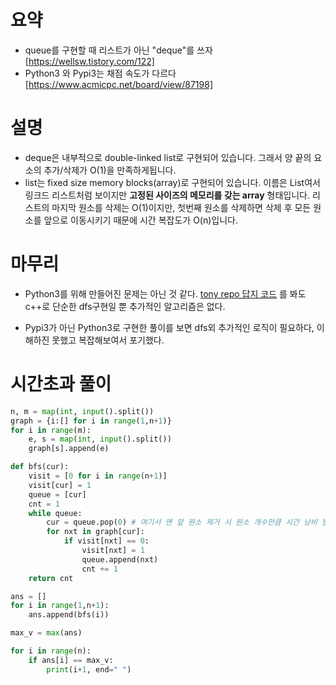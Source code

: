 # 요약
- queue를 구현할 때 리스트가 아닌 "deque"를 쓰자 [https://wellsw.tistory.com/122]
- Python3 와 Pypi3는 채점 속도가 다르다 [https://www.acmicpc.net/board/view/87198]
  
# 설명
- deque은 내부적으로 double-linked list로 구현되어 있습니다.
그래서 양 끝의 요소의 추가/삭제가 O(1)을 만족하게됩니다.
- list는 fixed size memory blocks(array)로 구현되어 있습니다.
이름은 List여서 링크드 리스트처럼 보이지만 **고정된 사이즈의 메모리를 갖는 array** 형태입니다.
리스트의 마지막 원소를 삭제는 O(1)이지만, 첫번째 원소를 삭제하면 삭제 후 모든 원소를 앞으로 이동시키기 때문에 시간 복잡도가 O(n)입니다.
# 마무리
- Python3를 위해 만들어진 문제는 아닌 것 같다. [tony repo 답지 코드](https://github.com/chjung99/baekjoon/blob/main/solution/graph_traversal/1325/main.cpp)
  를 봐도 c++로 단순한 dfs구현일 뿐 추가적인 알고리즘은 없다.

- Pypi3가 아닌 Python3로 구현한 풀이를 보면 dfs외 추가적인 로직이 필요하다, 이해하진 못했고 복잡해보여서 포기했다.
   
# 시간초과 풀이

```python
n, m = map(int, input().split())
graph = {i:[] for i in range(1,n+1)}
for i in range(m):
    e, s = map(int, input().split())
    graph[s].append(e)

def bfs(cur):
    visit = [0 for i in range(n+1)]
    visit[cur] = 1
    queue = [cur]
    cnt = 1
    while queue:
        cur = queue.pop(0) # 여기서 맨 앞 원소 제거 시 원소 개수만큼 시간 낭비 발생
        for nxt in graph[cur]:
            if visit[nxt] == 0:
                visit[nxt] = 1
                queue.append(nxt)
                cnt += 1
    return cnt

ans = []
for i in range(1,n+1):
    ans.append(bfs(i))

max_v = max(ans)

for i in range(n):
    if ans[i] == max_v:
        print(i+1, end=" ")
```
